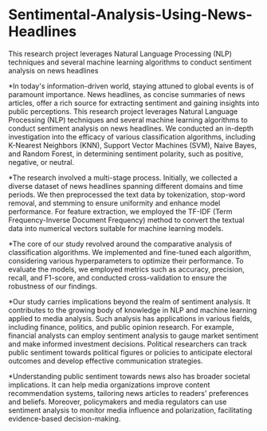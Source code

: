 # Sentimental-Analysis-Using-News-Headlines
This research project leverages Natural Language Processing (NLP) techniques and several machine learning algorithms to conduct sentiment analysis on news headlines

*In today's information-driven world, staying attuned to global events is of paramount importance. News headlines, as concise summaries of news articles, offer a rich source for extracting sentiment and gaining insights into public perceptions. This research project leverages Natural Language Processing (NLP) techniques and several machine learning algorithms to conduct sentiment analysis on news headlines. We conducted an in-depth investigation into the efficacy of various classification algorithms, including K-Nearest Neighbors (KNN), Support Vector Machines (SVM), Naive Bayes, and Random Forest, in determining sentiment polarity, such as positive, negative, or neutral.

*The research involved a multi-stage process. Initially, we collected a diverse dataset of news headlines spanning different domains and time periods. We then preprocessed the text data by tokenization, stop-word removal, and stemming to ensure uniformity and enhance model performance. For feature extraction, we employed the TF-IDF (Term Frequency-Inverse Document Frequency) method to convert the textual data into numerical vectors suitable for machine learning models.

*The core of our study revolved around the comparative analysis of classification algorithms. We implemented and fine-tuned each algorithm, considering various hyperparameters to optimize their performance. To evaluate the models, we employed metrics such as accuracy, precision, recall, and F1-score, and conducted cross-validation to ensure the robustness of our findings.

*Our study carries implications beyond the realm of sentiment analysis. It contributes to the growing body of knowledge in NLP and machine learning applied to media analysis. Such analysis has applications in various fields, including finance, politics, and public opinion research. For example, financial analysts can employ sentiment analysis to gauge market sentiment and make informed investment decisions. Political researchers can track public sentiment towards political figures or policies to anticipate electoral outcomes and develop effective communication strategies.

*Understanding public sentiment towards news also has broader societal implications. It can help media organizations improve content recommendation systems, tailoring news articles to readers' preferences and beliefs. Moreover, policymakers and media regulators can use sentiment analysis to monitor media influence and polarization, facilitating evidence-based decision-making.
